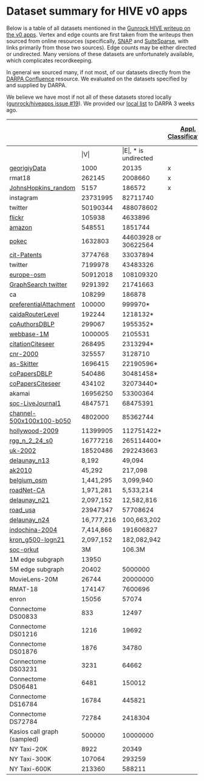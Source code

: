 # Dataset summary for HIVE v0 apps

Below is a table of all datasets mentioned in the [Gunrock HIVE writeup on the v0 apps](README.md). Vertex and edge counts are first taken from the writeups then sourced from online resources (specifically, [SNAP](https://snap.stanford.edu/) and [SuiteSparse](https://sparse.tamu.edu/), with links primarily from those two sources). Edge counts may be either directed or undirected. Many versions of these datasets are unfortunately available, which complicates recordkeeping.

In general we sourced many, if not most, of our datasets directly from the [DARPA Confluence](https://hiveprogram.com/) resource. We evaluated on the datasets specified by and supplied by DARPA.

We believe we have most if not all of these datasets stored locally ([gunrock/hiveapps issue #19](https://github.com/owensgroup/hiveapps/issues/19)). We provided our [local list](https://github.com/owensgroup/hiveapps/blob/master/hive_dataset_locations.md) to DARPA 3 weeks ago.

|                                                                                                                      |            |                       | [Appl. Classification](hive_application_classification) | [Geolocation](hive_geolocation) | [graphSage](hive_graphSage) | [GraphSearch](hive_graphsearch) | [Louvain](hive_louvain) | [Local Graph Clustering](hive_pr_nibble) | [Graph Projections](hive_proj) | [Scan Statistics](hive_scan_statistics) | [Seeded Graph Matching](hive_scan_statistics) | [Sparse Fused Lasso](hive_sparse_graph_trend_filtering) | [Vertex Nomination](hive_vn) |
| -------------------------------------------------------------------------------------------------------------------- | ---------- | --------------------- | --------------------------------------------------------------------------------------------- | --------------------------------------------------------------------- | ----------------------------------------------------------------- | --------------------------------------------------------------------- | ------------------------------------------------------------- | ------------------------------------------------------------------------------ | -------------------------------------------------------------------------------- | ----------------------------------------------------------------------------- | ----------------------------------------------------------------------------------- | --------------------------------------------------------------------------------------------- | ------------------------------------------------------------------ |
|                                                                                                                      | \|V\|        | \|E\|, \* is undirected |                                                                                               |                                                                       |                                                                   |                                                                       |                                                               |                                                                                |                                                                                  |                                                                               |                                                                                     |                                                                                               |                                                                    |
| [georigiyData](hive_application_classification)                                | 1000       | 20135                 | x                                                                                             |                                                                       |                                                                   |                                                                       |                                                               |                                                                                |                                                                                  |                                                                               |                                                                                     |                                                                                               |                                                                    |
| rmat18                                                                                                               | 262145     | 2008660               | x                                                                                             |                                                                       |                                                                   |                                                                       |                                                               |                                                                                |                                                                                  |                                                                               |                                                                                     |                                                                                               |                                                                    |
| [JohnsHopkins\_random](hive_application_classification?id=johnshopkins_random) | 5157       | 186572                | x                                                                                             |                                                                       |                                                                   |                                                                       |                                                               |                                                                                |                                                                                  |                                                                               |                                                                                     |                                                                                               |                                                                    |
| instagram                                                                                                            | 23731995   | 82711740              |                                                                                               | x                                                                     |                                                                   |                                                                       |                                                               |                                                                                |                                                                                  |                                                                               |                                                                                     |                                                                                               |                                                                    |
| twitter                                                                                                              | 50190344   | 488078602             |                                                                                               | x                                                                     |                                                                   |                                                                       |                                                               |                                                                                |                                                                                  |                                                                               |                                                                                     |                                                                                               |                                                                    |
| [flickr](https://snap.stanford.edu/data/web-flickr.html)                                                             | 105938     | 4633896               |                                                                                               |                                                                       | x                                                                 |                                                                       |                                                               |                                                                                |                                                                                  |                                                                               |                                                                                     |                                                                                               |                                                                    |
| [amazon](https://snap.stanford.edu/data/amazon-meta.html)                                                            | 548551     | 1851744               |                                                                                               |                                                                       | x                                                                 |                                                                       | x                                                             |                                                                                |                                                                                  | x                                                                             |                                                                                     |                                                                                               |                                                                    |
| [pokec](https://snap.stanford.edu/data/soc-Pokec.html)                                                               | 1632803    | 44603928 or 30622564  |                                                                                               |                                                                       | x                                                                 |                                                                       | x                                                             |                                                                                |                                                                                  | x                                                                             |                                                                                     |                                                                                               |                                                                    |
| [cit-Patents](https://snap.stanford.edu/data/cit-Patents.html)                                                       | 3774768    | 33037894              |                                                                                               |                                                                       | x                                                                 |                                                                       |                                                               | x                                                                              |                                                                                  |                                                                               |                                                                                     |                                                                                               |                                                                    |
| twitter                                                                                                              | 7199978    | 43483326              |                                                                                               |                                                                       | x                                                                 |                                                                       |                                                               |                                                                                |                                                                                  |                                                                               |                                                                                     |                                                                                               |                                                                    |
| [europe-osm](https://sparse.tamu.edu/DIMACS10/europe_osm)                                                            | 50912018   | 108109320             |                                                                                               |                                                                       | x                                                                 |                                                                       | x                                                             | x                                                                              |                                                                                  | x                                                                             |                                                                                     |                                                                                               |                                                                    |
| [GraphSearch twitter](https://hiveprogram.com/data/_v0/graph_search/)                                                | 9291392    | 21741663              |                                                                                               |                                                                       |                                                                   | x                                                                     |                                                               |                                                                                |                                                                                  |                                                                               |                                                                                     |                                                                                               |                                                                    |
| ca                                                                                                                   | 108299     | 186878                |                                                                                               |                                                                       |                                                                   |                                                                       | x                                                             |                                                                                |                                                                                  |                                                                               |                                                                                     |                                                                                               |                                                                    |
| [preferentialAttachment](https://sparse.tamu.edu/DIMACS10/preferentialAttachment)                                    | 100000     | 999970\*              |                                                                                               |                                                                       |                                                                   |                                                                       | x                                                             |                                                                                |                                                                                  | x                                                                             |                                                                                     |                                                                                               |                                                                    |
| [caidaRouterLevel](https://sparse.tamu.edu/DIMACS10/caidaRouterLevel)                                                | 192244     | 1218132\*             |                                                                                               |                                                                       |                                                                   |                                                                       | x                                                             |                                                                                |                                                                                  |                                                                               |                                                                                     |                                                                                               |                                                                    |
| [coAuthorsDBLP](https://sparse.tamu.edu/DIMACS10/coAuthorsDBLP)                                                      | 299067     | 1955352\*             |                                                                                               |                                                                       |                                                                   |                                                                       | x                                                             |                                                                                |                                                                                  | x                                                                             |                                                                                     |                                                                                               |                                                                    |
| [webbase-1M](https://sparse.tamu.edu/Williams/webbase-1M)                                                            | 1000005    | 2105531               |                                                                                               |                                                                       |                                                                   |                                                                       | x                                                             |                                                                                |                                                                                  |                                                                               |                                                                                     |                                                                                               |                                                                    |
| [citationCiteseer](https://sparse.tamu.edu/DIMACS10/citationCiteseer)                                                | 268495     | 2313294\*             |                                                                                               |                                                                       |                                                                   |                                                                       | x                                                             |                                                                                |                                                                                  | x                                                                             |                                                                                     |                                                                                               |                                                                    |
| [cnr-2000](https://sparse.tamu.edu/LAW/cnr-2000)                                                                     | 325557     | 3128710               |                                                                                               |                                                                       |                                                                   |                                                                       | x                                                             |                                                                                |                                                                                  |                                                                               |                                                                                     |                                                                                               |                                                                    |
| [as-Skitter](https://snap.stanford.edu/data/as-Skitter.html)                                                         | 1696415    | 22190596\*            |                                                                                               |                                                                       |                                                                   |                                                                       | x                                                             |                                                                                |                                                                                  | x                                                                             |                                                                                     |                                                                                               |                                                                    |
| [coPapersDBLP](https://sparse.tamu.edu/DIMACS10/coPapersDBLP)                                                        | 540486     | 30481458\*            |                                                                                               |                                                                       |                                                                   |                                                                       | x                                                             | x                                                                              |                                                                                  | x                                                                             |                                                                                     |                                                                                               |                                                                    |
| [coPapersCiteseer](https://sparse.tamu.edu/DIMACS10/coPapersCiteseer)                                                | 434102     | 32073440\*            |                                                                                               |                                                                       |                                                                   |                                                                       | x                                                             |                                                                                |                                                                                  | x                                                                             |                                                                                     |                                                                                               |                                                                    |
| akamai                                                                                                               | 16956250   | 53300364              |                                                                                               |                                                                       |                                                                   |                                                                       | x                                                             |                                                                                |                                                                                  | x                                                                             |                                                                                     |                                                                                               |                                                                    |
| [soc-LiveJournal1](https://snap.stanford.edu/data/soc-LiveJournal1.html)                                             | 4847571    | 68475391              |                                                                                               |                                                                       |                                                                   |                                                                       | x                                                             | x                                                                              |                                                                                  | x                                                                             |                                                                                     |                                                                                               |                                                                    |
| [channel-500x100x100-b050](https://sparse.tamu.edu/DIMACS10/channel-500x100x100-b050)                                | 4802000    | 85362744              |                                                                                               |                                                                       |                                                                   |                                                                       | x                                                             |                                                                                |                                                                                  |                                                                               |                                                                                     |                                                                                               |                                                                    |
| [hollywood-2009](https://sparse.tamu.edu/LAW/hollywood-2009)                                                         | 11399905   | 112751422\*           |                                                                                               |                                                                       |                                                                   |                                                                       | x                                                             | x                                                                              |                                                                                  | x                                                                             |                                                                                     |                                                                                               | x                                                                  |
| [rgg\_n\_2\_24\_s0](https://sparse.tamu.edu/DIMACS10/rgg_n_2_24_s0)                                                  | 16777216   | 265114400\*           |                                                                                               |                                                                       |                                                                   |                                                                       | x                                                             |                                                                                |                                                                                  | x                                                                             |                                                                                     |                                                                                               |                                                                    |
| [uk-2002](https://sparse.tamu.edu/LAW/uk-2002)                                                                       | 18520486   | 292243663             |                                                                                               |                                                                       |                                                                   |                                                                       | x                                                             |                                                                                |                                                                                  |                                                                               |                                                                                     |                                                                                               |                                                                    |
| [delaunay\_n13](https://sparse.tamu.edu/DIMACS10/delaunay_n13)                                                       | 8,192      | 49,094                |                                                                                               |                                                                       |                                                                   |                                                                       |                                                               | x                                                                              |                                                                                  |                                                                               |                                                                                     |                                                                                               |                                                                    |
| [ak2010](https://sparse.tamu.edu/DIMACS10/ak2010)                                                                    | 45,292     | 217,098               |                                                                                               |                                                                       |                                                                   |                                                                       |                                                               | x                                                                              |                                                                                  |                                                                               |                                                                                     |                                                                                               |                                                                    |
| [belgium\_osm](https://sparse.tamu.edu/DIMACS10/belgium_osm)                                                         | 1,441,295  | 3,099,940             |                                                                                               |                                                                       |                                                                   |                                                                       |                                                               | x                                                                              |                                                                                  |                                                                               |                                                                                     |                                                                                               |                                                                    |
| [roadNet-CA](https://snap.stanford.edu/data/roadNet-CA.html)                                                         | 1,971,281  | 5,533,214             |                                                                                               |                                                                       |                                                                   |                                                                       |                                                               | x                                                                              |                                                                                  |                                                                               |                                                                                     |                                                                                               |                                                                    |
| [delaunay\_n21](https://sparse.tamu.edu/DIMACS10/delaunay_n21)                                                       | 2,097,152  | 12,582,816            |                                                                                               |                                                                       |                                                                   |                                                                       |                                                               | x                                                                              |                                                                                  |                                                                               |                                                                                     |                                                                                               |                                                                    |
| [road\_usa](https://sparse.tamu.edu/DIMACS10/road_usa)                                                               | 23947347   | 57708624              |                                                                                               |                                                                       |                                                                   |                                                                       |                                                               | x                                                                              |                                                                                  |                                                                               |                                                                                     |                                                                                               |                                                                    |
| [delaunay\_n24](https://sparse.tamu.edu/DIMACS10/delaunay_n24)                                                       | 16,777,216 | 100,663,202           |                                                                                               |                                                                       |                                                                   |                                                                       |                                                               | x                                                                              |                                                                                  |                                                                               |                                                                                     |                                                                                               |                                                                    |
| [indochina-2004](https://sparse.tamu.edu/LAW/indochina-2004)                                                         | 7,414,866  | 191606827             |                                                                                               |                                                                       |                                                                   |                                                                       |                                                               | x                                                                              |                                                                                  |                                                                               |                                                                                     |                                                                                               | x                                                                  |
| [kron\_g500-logn21](https://sparse.tamu.edu/DIMACS10/kron_g500-logn21)                                               | 2,097,152  | 182,082,942           |                                                                                               |                                                                       |                                                                   |                                                                       |                                                               | x                                                                              |                                                                                  |                                                                               |                                                                                     |                                                                                               |                                                                    |
| [soc-orkut](http://networkrepository.com/soc-orkut.php)                                                              | 3M         | 106.3M                |                                                                                               |                                                                       |                                                                   |                                                                       |                                                               | x                                                                              |                                                                                  |                                                                               |                                                                                     |                                                                                               |                                                                    |
| 1M edge subgraph                                                                                                     | 13950      |                       |                                                                                               |                                                                       |                                                                   |                                                                       |                                                               |                                                                                | x                                                                                |                                                                               |                                                                                     |                                                                                               |                                                                    |
| 5M edge subgraph                                                                                                     | 20402      | 5000000               |                                                                                               |                                                                       |                                                                   |                                                                       |                                                               |                                                                                | x                                                                                |                                                                               |                                                                                     |                                                                                               |                                                                    |
| MovieLens-20M                                                                                                        | 26744      | 20000000              |                                                                                               |                                                                       |                                                                   |                                                                       |                                                               |                                                                                | x                                                                                |                                                                               |                                                                                     |                                                                                               |                                                                    |
| RMAT-18                                                                                                              | 174147     | 7600696               |                                                                                               |                                                                       |                                                                   |                                                                       |                                                               |                                                                                | x                                                                                |                                                                               |                                                                                     |                                                                                               |                                                                    |
| enron                                                                                                                | 15056      | 57074                 |                                                                                               |                                                                       |                                                                   |                                                                       |                                                               |                                                                                |                                                                                  | x                                                                             |                                                                                     |                                                                                               | x                                                                  |
| Connectome DS00833                                                                                                   | 833        | 12497                 |                                                                                               |                                                                       |                                                                   |                                                                       |                                                               |                                                                                |                                                                                  |                                                                               | x                                                                                   |                                                                                               |                                                                    |
| Connectome DS01216                                                                                                   | 1216       | 19692                 |                                                                                               |                                                                       |                                                                   |                                                                       |                                                               |                                                                                |                                                                                  |                                                                               | x                                                                                   |                                                                                               |                                                                    |
| Connectome DS01876                                                                                                   | 1876       | 34780                 |                                                                                               |                                                                       |                                                                   |                                                                       |                                                               |                                                                                |                                                                                  |                                                                               | x                                                                                   |                                                                                               |                                                                    |
| Connectome DS03231                                                                                                   | 3231       | 64662                 |                                                                                               |                                                                       |                                                                   |                                                                       |                                                               |                                                                                |                                                                                  |                                                                               | x                                                                                   |                                                                                               |                                                                    |
| Connectome DS06481                                                                                                   | 6481       | 150012                |                                                                                               |                                                                       |                                                                   |                                                                       |                                                               |                                                                                |                                                                                  |                                                                               | x                                                                                   |                                                                                               |                                                                    |
| Connectome DS16784                                                                                                   | 16784      | 445821                |                                                                                               |                                                                       |                                                                   |                                                                       |                                                               |                                                                                |                                                                                  |                                                                               | x                                                                                   |                                                                                               |                                                                    |
| Connectome DS72784                                                                                                   | 72784      | 2418304               |                                                                                               |                                                                       |                                                                   |                                                                       |                                                               |                                                                                |                                                                                  |                                                                               | x                                                                                   |                                                                                               |                                                                    |
| Kasios call graph (sampled)                                                                                          | 500000     | 10000000              |                                                                                               |                                                                       |                                                                   |                                                                       |                                                               |                                                                                |                                                                                  |                                                                               | x                                                                                   |                                                                                               |                                                                    |
| NY Taxi-20K                                                                                                          | 8922       | 20349                 |                                                                                               |                                                                       |                                                                   |                                                                       |                                                               |                                                                                |                                                                                  |                                                                               |                                                                                     | x                                                                                             |                                                                    |
| NY Taxi-300K                                                                                                         | 107064     | 293259                |                                                                                               |                                                                       |                                                                   |                                                                       |                                                               |                                                                                |                                                                                  |                                                                               |                                                                                     | x                                                                                             |                                                                    |
| NY Taxi-600K                                                                                                         | 213360     | 588211                |                                                                                               |                                                                       |                                                                   |                                                                       |                                                               |                                                                                |                                                                                  |                                                                               |                                                                                     | x                                                                                             |                                                                    |
